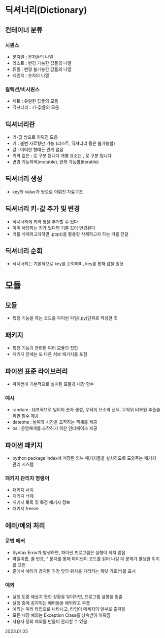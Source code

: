 # 딕셔너리(Dictionary)

## 컨테이너 분류

### 시퀀스
- 문자열 : 문자들의 나열
- 리스트 : 변경 가능한 값들의 나열
- 튜플 : 변경 불가능한 값들의 나열
- 레인지 : 숫자의 나열

### 컬렉션/비시퀀스
- 세트 : 유일한 값들의 모음
- 딕셔너리 : 키-값들의 모음

## 딕셔너리란
- 키-값 쌍으로 이뤄진 모음
- 키 : 불변 자료형만 가능 (리스트, 딕셔너리 등은 불가능함)
- 값 : 어떠한 형태든 관계 없음
- 키와 값은 : 로 구분 됩니다 개별 요소는 , 로 구분 됩니다
- 변경 가능하며(mutable), 반복 가능함(iterable)

## 딕셔너리 생성
- key와 value가 쌍으로 이뤄진 자료구조

## 딕셔너리 키-값 추가 및 변경
- 딕셔너리에 키와 쌍을 추가할 수 있다
- 이미 해당하는 키가 있다면 기존 값이 변경된다
- 키를 삭제하고자하면 .pop()을 활용항 삭제하고자 하는 키를 전달

## 딕셔너리 순회
- 딕셔너리는 기본적으로 key를 순회하며, key를 통해 값을 활용

# 모듈

## 모듈 
- 특정 기능을 하는 코드를 파이썬 파일(.py)단위로 작성한 것

## 패키지 
- 특정 기능과 관련된 여러 모듈의 집합
- 패키지 안에는 또 다른 서브 패키지를 포함

## 파이썬 표준 라이브러리 
- 파이썬에 기본적으로 설치된 모듈과 내장 함수

### 예시
- random : 대표적으로 임이의 숫자 생성, 무작위 요소의 선택, 무작위 비복원 추출을 위한 함수 제공
- datetme : 날짜와 시간을 조작하는 객체를 제공
- os : 운영체제를 조작하기 위한 인터페이스 제공

## 파이썬 패키지 
- python package index에 저장된 외부 패키지들을 설치하도록 도와주는 패키지 관리 시스템

### 패키지 관리자 명령어
- 패키지 서치
- 패키지 삭제
- 패키지 목록 및 특정 패키지 정보
- 패키지 freeze

## 에러/예외 처리 

### 문법 에러
- Syntax Error가 발생하면, 파이썬 프로그램은 실행이 되지 않음
- 파일이름, 줄 번호, ^ 문자를 통해 파이썬이 코드를 읽어 나갈 때 문제가 발생한 위치를 표현
- 줄에서 에러가 감지된 가장 앞의 위치를 가리키는 캐럿 기호(^)를 표시

### 예외
- 실행 도중 예상치 못한 상황을 맞이하면, 프로그램 실행을 멈춤
- 실행 중에 감지되는 에러들을 예외라고 부름
- 예외는 여러 타입으로 나타나고, 타입이 메세지의 일부로 출력됨
- 모든 내장 예외는 Exception Class를 상속받아 이뤄짐
- 사용자 정의 예외를 만들어 관리할 수 있음

2023.01.05